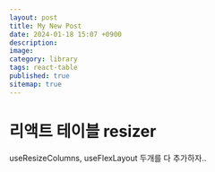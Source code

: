 ```yaml
---
layout: post
title: My New Post
date: 2024-01-18 15:07 +0900
description: 
image:
category: library
tags: react-table
published: true
sitemap: true
---
```


# 리액트 테이블 resizer

  useResizeColumns,
  useFlexLayout
  두개를 다 추가하자..